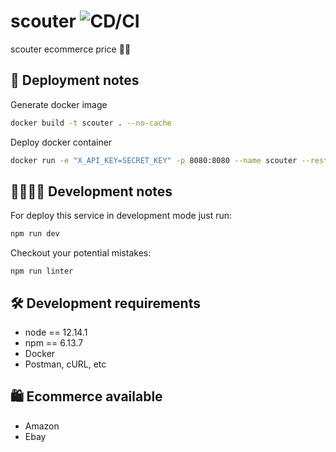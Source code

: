 # scouter ![CD/CI](https://github.com/lusco-fusco/scoutter/workflows/CD/CI/badge.svg?branch=master)
scouter ecommerce price 💸👀

## 🚀 Deployment notes
Generate docker image
```sh
docker build -t scouter . --no-cache
```

Deploy docker container
```sh
docker run -e "X_API_KEY=SECRET_KEY" -p 8080:8080 --name scouter --restart always scouter
```

## 👩‍💻👨‍💻 Development notes
For deploy this service in development mode just run:
```sh
npm run dev
```
Checkout your potential mistakes:
```
npm run linter
```

## 🛠 Development requirements
* node == 12.14.1
* npm == 6.13.7
* Docker
* Postman, cURL, etc

## 🛍 Ecommerce available
* Amazon
* Ebay
